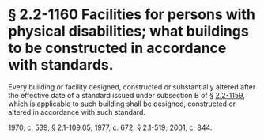 # § 2.2-1160 Facilities for persons with physical disabilities; what buildings to be constructed in accordance with standards.

<p>Every building or facility designed, constructed or substantially altered after the effective date of a standard issued under subsection B of § <a href='http://law.lis.virginia.gov/vacode/2.2-1159/'>2.2-1159</a>, which is applicable to such building shall be designed, constructed or altered in accordance with such standard.</p><p>1970, c. 539, § 2.1-109.05; 1977, c. 672, § 2.1-519; 2001, c. <a href='http://lis.virginia.gov/cgi-bin/legp604.exe?011+ful+CHAP0844'>844</a>.</p>